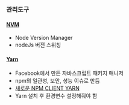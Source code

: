 ### 관리도구
#### [NVM](https://github.com/creationix/nvm)
- Node Version Manager
- nodeJs 버전 스위칭

#### [Yarn](https://yarnpkg.com)
- Facebook에서 만든 자바스크립트 패키지 매니저
- npm의 일관성, 보안, 성능 이슈로 만듬
- [새로운 NPM CLIENT YARN](http://fetobe.co.kr/%EC%83%88%EB%A1%9C%EC%9A%B4-npm-client-yarn/)
- Yarn 설치 후 환경변수 설정해줘야 함